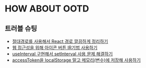 # HOW ABOUT OOTD

## 트러블 슈팅

* [절대경로를 사용해서 React 경로 깔끔하게 정리하기](https://velog.io/@oneny/%EC%A0%88%EB%8C%80%EA%B2%BD%EB%A1%9C%EB%A5%BC-%EC%82%AC%EC%9A%A9%ED%95%B4%EC%84%9C-React-%EA%B2%BD%EB%A1%9C-%EA%B9%94%EB%81%94%ED%95%98%EA%B2%8C-%EC%A0%95%EB%A6%AC%ED%95%98%EA%B8%B0)
* [웹 접근성을 위해 아이콘 버튼 IR기법 사용하기](https://velog.io/@oneny/%EC%9B%B9-%EC%A0%91%EA%B7%BC%EC%84%B1%EC%9D%84-%EC%9C%84%ED%95%B4-%EC%95%84%EC%9D%B4%EC%BD%98-%EB%B2%84%ED%8A%BC-IR-%EA%B8%B0%EB%B2%95%EC%9D%84-%ED%99%9C%EC%9A%A9%ED%95%98%EA%B8%B0)
* [useInterval 구현해서 setInterval 사용 문제 해결하기](https://velog.io/@oneny/useInterval-%EC%82%AC%EC%9A%A9%ED%95%B4%EC%84%9C-setInterval-%EC%82%AC%EC%9A%A9-%EB%AC%B8%EC%A0%9C-%ED%95%B4%EA%B2%B0)
* [accessToken을 localStorage 말고 메모리(변수)에 저장해 사용하기](https://velog.io/@oneny/refreshToken%EC%9D%84-%EC%9D%B4%EC%9A%A9%ED%95%B4%EC%84%9C-accessToken%EC%9D%84-localStorage%EC%97%90-%EC%A0%80%EC%9E%A5%ED%95%98%EC%A7%80-%EB%A7%90%EC%9E%90feat-rtk-query)